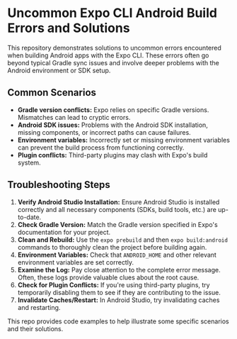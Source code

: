 # Uncommon Expo CLI Android Build Errors and Solutions

This repository demonstrates solutions to uncommon errors encountered when building Android apps with the Expo CLI.  These errors often go beyond typical Gradle sync issues and involve deeper problems with the Android environment or SDK setup.

## Common Scenarios

* **Gradle version conflicts:** Expo relies on specific Gradle versions. Mismatches can lead to cryptic errors.
* **Android SDK issues:** Problems with the Android SDK installation, missing components, or incorrect paths can cause failures.
* **Environment variables:**  Incorrectly set or missing environment variables can prevent the build process from functioning correctly.
* **Plugin conflicts:** Third-party plugins may clash with Expo's build system.

## Troubleshooting Steps

1. **Verify Android Studio Installation:** Ensure Android Studio is installed correctly and all necessary components (SDKs, build tools, etc.) are up-to-date.
2. **Check Gradle Version:**  Match the Gradle version specified in Expo's documentation for your project.
3. **Clean and Rebuild:**  Use the `expo prebuild` and then `expo build:android` commands to thoroughly clean the project before building again.
4. **Environment Variables:** Check that `ANDROID_HOME` and other relevant environment variables are set correctly.
5. **Examine the Log:** Pay close attention to the complete error message. Often, these logs provide valuable clues about the root cause.
6. **Check for Plugin Conflicts:** If you're using third-party plugins, try temporarily disabling them to see if they are contributing to the issue.
7. **Invalidate Caches/Restart:** In Android Studio, try invalidating caches and restarting.

This repo provides code examples to help illustrate some specific scenarios and their solutions.